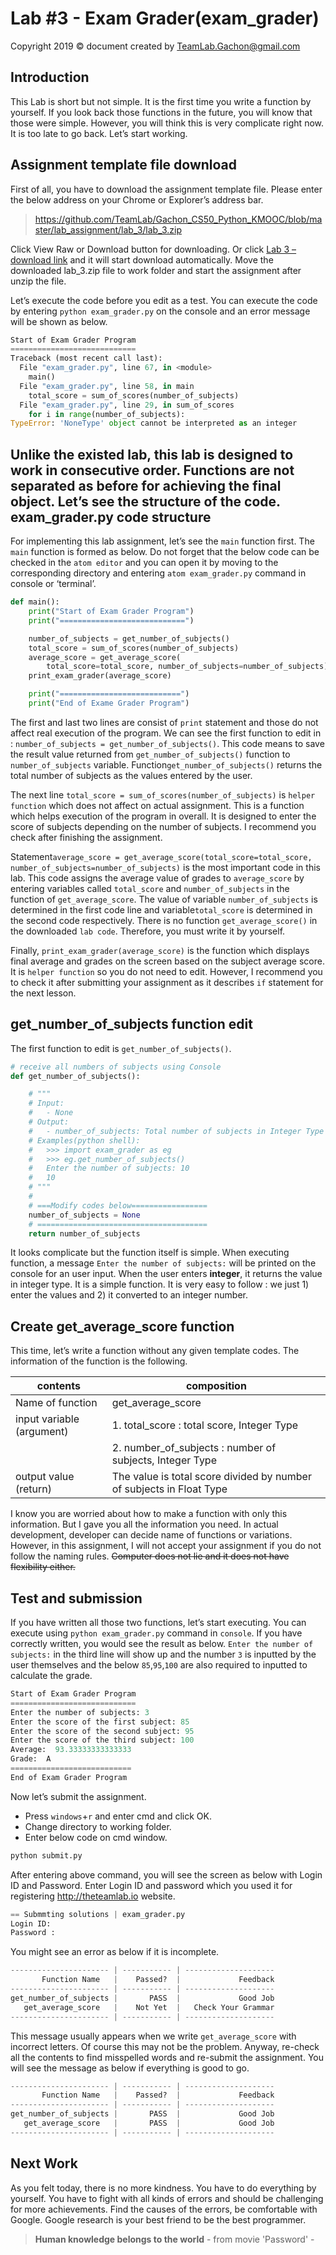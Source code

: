 # Lab #3 - Exam Grader(exam_grader)
Copyright 2019 © document created by TeamLab.Gachon@gmail.com

Introduction
------------

This Lab is short but not simple. It is the first time you write a function by yourself. If you look back those functions in the future, you will know that those were simple. However, you will think this is very complicate right now. It is too late to go back. Let’s start working.

Assignment template file download
---------------------------

First of all, you have to download the assignment template file. Please enter the below address on your Chrome or Explorer’s address bar.

> https://github.com/TeamLab/Gachon_CS50_Python_KMOOC/blob/master/lab_assignment/lab_3/lab_3.zip



Click View Raw or Download button for downloading. Or click [Lab 3 – download link](https://github.com/TeamLab/Gachon_CS50_Python_KMOOC/raw/master/lab_assignment/lab_3/lab_3.zip) and it will start download automatically. Move the downloaded lab_3.zip file to work folder and start the assignment after unzip the file.

Let’s execute the code before you edit as a test. You can execute the code by entering `python exam_grader.py` on the console and an error message will be shown as below.

```python
Start of Exam Grader Program
============================
Traceback (most recent call last):
  File "exam_grader.py", line 67, in <module>
    main()
  File "exam_grader.py", line 58, in main
    total_score = sum_of_scores(number_of_subjects)
  File "exam_grader.py", line 29, in sum_of_scores
    for i in range(number_of_subjects):
TypeError: 'NoneType' object cannot be interpreted as an integer
```

Unlike the existed lab, this lab is designed to work in consecutive order. Functions are not separated as before for achieving the final object. Let’s see the structure of the code.
exam_grader.py code structure
------------------------

For implementing this lab assignment, let’s see the `main` function first. The `main` function is formed as below. Do not forget that the below code can be checked in the `atom editor` and you can open it by moving to the corresponding directory and entering `atom exam_grader.py` command in console or ‘terminal’.


```python
def main():
    print("Start of Exam Grader Program")
    print("============================")

    number_of_subjects = get_number_of_subjects()
    total_score = sum_of_scores(number_of_subjects)
    average_score = get_average_score(
        total_score=total_score, number_of_subjects=number_of_subjects)
    print_exam_grader(average_score)

    print("===========================")
    print("End of Exame Grader Program")
```

The first and last two lines  are consist of `print` statement and those do not affect real execution of the program. We can see the first function to edit in : `number_of_subjects = get_number_of_subjects()`. This code means to save the result value returned from `get_number_of_subjects()` function to `number_of_subjects` variable. Function`get_number_of_subjects()` returns the total number of subjects as the values entered by the user.

The next line `total_score = sum_of_scores(number_of_subjects)` is `helper function` which does not affect on actual assignment. This is a function which helps execution of the program in overall. It is designed to enter the score of subjects depending on the number of subjects. I recommend you check after finishing the assignment.


Statement`average_score = get_average_score(total_score=total_score, number_of_subjects=number_of_subjects)` is the most important code in this lab. This code assigns the average value of grades to `average_score` by entering variables called `total_score` and `number_of_subjects` in the function of `get_average_score`. The value of variable `number_of_subjects` is determined in the first code line  and variable`total_score` is determined in the second code respectively. There is no function `get_average_score()` in the downloaded `lab code`. Therefore, you must write it by yourself.

Finally, `print_exam_grader(average_score)` is the function which displays final average and grades on the screen based on the subject average score. It is `helper function` so you do not need to edit. However, I recommend you to check it after submitting your assignment as it describes `if` statement for the next lesson.

get_number_of_subjects function edit
------------------------------------

The first function to edit is `get_number_of_subjects()`. 

```python
# receive all numbers of subjects using Console
def get_number_of_subjects():

    # """
    # Input:
    #   - None
    # Output:
    #   - number_of_subjects: Total number of subjects in Integer Type
    # Examples(python shell):
    #   >>> import exam_grader as eg
    #   >>> eg.get_number_of_subjects()
    #   Enter the number of subjects: 10
    #   10
    # """
    #
    # ===Modify codes below=================
    number_of_subjects = None
    # ======================================
    return number_of_subjects

```


It looks complicate but the function itself is simple. When executing function, a message `Enter the number of subjects:` will be printed on the console for an user input. When the user enters <strong>integer</strong>, it returns the value in integer type. It is a simple function. It is very easy to follow : we just 1) enter the values and 2) it converted to an integer number.

Create get_average_score function
-------------------------------

This time, let’s write a function without any given template codes. The information of the function is the following.

| contents       | composition                                                    |
|------------|---------------------------------------------------------|
| Name of function     | get_average_score                                       |
| input variable (argument) | 1. total_score : total score, Integer Type |
|            | 2. number_of_subjects : number of subjects, Integer Type |
| output value (return)  | The value is total score divided by number of subjects in Float Type |

I know you are worried about how to make a function with only this information. But I gave you all the information you need. In actual development, developer can decide name of functions or variations. However, in this assignment, I will not accept your assignment if you do not follow the naming rules. ~~Computer does not lie and it does not have flexibility either.~~

Test and submission
--------------

If you have written all those two functions, let’s start executing. You can execute using `python exam_grader.py` command in `console`. If you have correctly written, you would see the result as below. `Enter the number of subjects:` in the third line will show up and the number `3` is inputted by the user themselves and the below `85`,`95`,`100` are also required to inputted to calculate the grade.
```python
Start of Exam Grader Program
============================
Enter the number of subjects: 3
Enter the score of the first subject: 85
Enter the score of the second subject: 95
Enter the score of the third subject: 100
Average:  93.33333333333333
Grade:  A
===========================
End of Exam Grader Program
```
Now let’s submit the assignment.

- Press `windows`+`r` and enter cmd and click OK.
- Change directory to working folder.
- Enter below code on cmd window.

```python
python submit.py
```

After entering above command, you will see the screen as below with Login ID and Password. Enter Login ID and password which you used it for registering http://theteamlab.io website.

```python
== Submmting solutions | exam_grader.py
Login ID:
Password :
```

You might see an error as below if it is incomplete.
```python
---------------------- | ----------- | --------------------
       Function Name   |    Passed?  |             Feedback
---------------------- | ----------- | --------------------
get_number_of_subjects |       PASS  |             Good Job
   get_average_score   |    Not Yet  |   Check Your Grammar
---------------------- | ----------- | --------------------
```

This message usually appears when we write `get_average_score` with incorrect letters. Of course this may not be the problem. Anyway, re-check all the contents to find misspelled words and re-submit the assignment. You will see the message as below if everything is good to go.
```python
---------------------- | ----------- | --------------------
       Function Name   |    Passed?  |             Feedback
---------------------- | ----------- | --------------------
get_number_of_subjects |       PASS  |             Good Job
   get_average_score   |       PASS  |             Good Job
---------------------- | ----------- | --------------------
```

Next Work
---------

As you felt today, there is no more kindness. You have to do everything by yourself. You have to fight with all kinds of errors and should be challenging for more achievements. Find the causes of the errors, be comfortable with Google. Google research is your best friend to be the best programmer.

> **Human knowledge belongs to the world** - from movie 'Password' -
